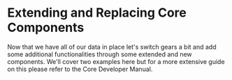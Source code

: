 # Extending and Replacing Core Components 

Now that we have all of our data in place let's switch gears a bit and add some additional functionalities through some extended and new components. We'll cover two examples here but for a more extensive guide on this please refer to the Core Developer Manual.